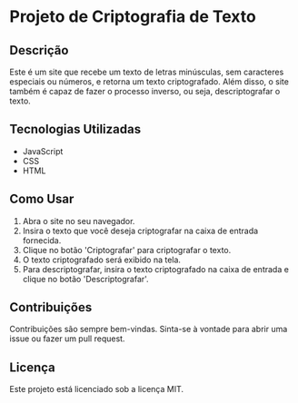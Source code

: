 # Projeto de Criptografia de Texto

## Descrição

Este é um site que recebe um texto de letras minúsculas, sem caracteres especiais ou números, e retorna um texto criptografado. Além disso, o site também é capaz de fazer o processo inverso, ou seja, descriptografar o texto.

## Tecnologias Utilizadas

- JavaScript
- CSS
- HTML

## Como Usar

1. Abra o site no seu navegador.
2. Insira o texto que você deseja criptografar na caixa de entrada fornecida.
3. Clique no botão 'Criptografar' para criptografar o texto.
4. O texto criptografado será exibido na tela.
5. Para descriptografar, insira o texto criptografado na caixa de entrada e clique no botão 'Descriptografar'.

## Contribuições

Contribuições são sempre bem-vindas. Sinta-se à vontade para abrir uma issue ou fazer um pull request.

## Licença

Este projeto está licenciado sob a licença MIT.
